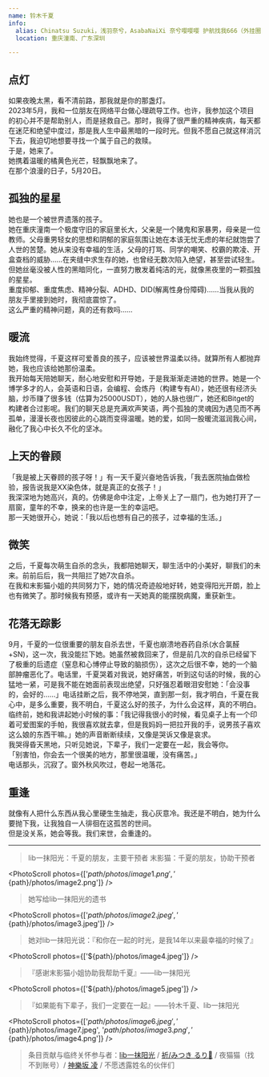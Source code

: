 ```yaml
---
name: 铃木千夏
info:
  alias: Chinatsu Suzuki，浅羽奈兮，AsabaNaiXi 奈兮嘤嘤嘤 护航找我666（外挂圈曾用名）浅羽双叶（BreachForums，疑似致敬女神异闻录）
  location: 重庆潼南、广东深圳

---
```


## 点灯

如果夜晚太黑，看不清前路，那我就是你的那盏灯。  
2023年5月，我和一位朋友在网络平台做心理疏导工作。也许，我参加这个项目的初心并不是帮助别人，而是拯救自己。那时，我得了很严重的精神疾病，每天都在迷茫和绝望中度过，那是我人生中最黑暗的一段时光。但我不愿自己就这样消沉下去，我迫切地想要寻找一个属于自己的救赎。  
于是，她来了。  
她携着温暖的橘黄色光芒，轻飘飘地来了。  
在那个浪漫的日子，5月20日。

## 孤独的星星

她也是一个被世界遗落的孩子。  
她在重庆潼南一个极度守旧的家庭里长大，父亲是一个赌鬼和家暴男，母亲是一位教师。父母重男轻女的思想和阴郁的家庭氛围让她在本该无忧无虑的年纪就饱尝了人世的苦楚。她从来没有幸福的生活，父母的打骂、同学的嘲笑、校霸的欺凌、开盒查档的威胁……在夹缝中求生存的她，也曾经无数次陷入绝望，甚至尝试轻生。但她丝毫没被人性的黑暗同化，一直努力散发着纯洁的光，就像黑夜里的一颗孤独的星星。  
重度抑郁、重度焦虑、精神分裂、ADHD、DID(解离性身份障碍)……当我从我的朋友手里接到她时，我彻底震惊了。  
这么严重的精神问题，真的还有救吗……

## 暖流

我始终觉得，千夏这样可爱善良的孩子，应该被世界温柔以待。就算所有人都抛弃她，我也应该给她那份温柔。  
我开始每天陪她聊天，耐心地安慰和开导她，于是我渐渐走进她的世界。她是一个博学多才的人，会英语和日语，会编程、会炼丹（构建专有AI），她还很有经济头脑，炒币赚了很多钱（估算为25000USDT），她的人脉也很广，她还和Bitget的构建者合过影呢。我们的聊天总是充满欢声笑语，两个孤独的灵魂因为遇见而不再孤单，漫漫长夜也因彼此的心跳而变得温暖。她的爱，如同一股暖流滋润我心间，融化了我心中长久不化的坚冰。  

## 上天的眷顾

「我是被上天眷顾的孩子呀！」有一天千夏兴奋地告诉我，「我去医院抽血做检验，报告说我是XX染色体，就是真正的女孩子！」  
我深深地为她高兴，真的。仿佛是命中注定，上帝关上了一扇门，也为她打开了一扇窗，童年的不幸，换来的也许是一生的幸运吧。  
那一天她很开心，她说：「我以后也想有自己的孩子，过幸福的生活。」

## 微笑

之后，千夏每次萌生自杀的念头，我都陪她聊天，聊生活中的小美好，聊我们的未来。前前后后，我一共阻拦了她7次自杀。  
在我和末影猫小姐的共同努力下，她的情况奇迹般地好转，她变得阳光开朗，脸上也有微笑了。那时候我有预感，或许有一天她真的能摆脱病魔，重获新生。

## 花落无踪影

9月，千夏的一位很重要的朋友自杀去世，千夏也崩溃地吞药自杀(水合氯醛+SN)，这一次，我没能拦下她。她虽然被救回来了，但是前几次的自杀已经留下了极重的后遗症（窒息和心博停止导致的脑损伤），这次之后很不幸，她的一个脑部肿瘤恶化了。电话里，千夏哭着对我说，她好痛苦，听到这句话的时候，我的心猛地一紧，可是我不能在她面前表现出绝望，只好强忍着眼泪安慰她：「会没事的，会好的……」电话挂断之后，我不停地哭，直到那一刻，我才明白，千夏在我心中，是多么重要，我不明白，千夏这么好的孩子，为什么会这样，真的不明白。  
临终前，她和我讲起她小时候的事：「我记得我很小的时候，看见桌子上有一个印着可爱图案的手帕，我很喜欢就去拿，但是我妈妈一把拉开我的手，说男孩子喜欢这么娘的东西干嘛。」她的声音断断续续，又像是哭诉又像是哀求。  
我哭得昏天黑地，只听见她说，下辈子，我们一定要在一起，我会等你。  
「别害怕，你会去一个很美的地方，那里很温暖，没有痛苦。」  
电话那头，沉寂了。窗外秋风吹过，卷起一地落花。

## 重逢

就像有人把什么东西从我心里硬生生抽走，我心灰意冷。我还是不明白，她为什么要抛下我，让我独自一人徘徊在这孤苦的世间。  
但是没关系，她会等我。我们来世，会重逢的。

---

> lib一抹阳光：千夏的朋友，主要干预者
> 末影猫：千夏的朋友，协助干预者

<PhotoScroll photos={['${path}/photos/image1.png', '${path}/photos/image2.png']} />

> 她写给lib一抹阳光的遗书

<PhotoScroll photos={['${path}/photos/image2.jpeg', '${path}/photos/image3.jpeg']} />

> 她对lib一抹阳光说：『和你在一起的时光，是我14年以来最幸福的时候了』

<PhotoScroll photos={['${path}/photos/image4.jpeg']} />

> 『感谢末影猫小姐协助我帮助千夏』——lib一抹阳光

<PhotoScroll photos={['${path}/photos/image5.jpeg']} />

> 『如果能有下辈子，我们一定要在一起』——铃木千夏、lib一抹阳光

<PhotoScroll photos={['${path}/photos/image6.jpeg', '${path}/photos/image7.jpeg', '${path}/photos/image3.png', '${path}/photos/image4.png']} />

> 条目贡献与临终关怀参与者：[lib一抹阳光](t.me/Eternal_Black0796) / [祈/みつき るり🧋](https://x.com/Ruri_Mitsuki) / 夜猫猫（找不到账号）/ [神樂坂 凌](https://shirleymtf.top/) / 不愿透露姓名的伙伴们
